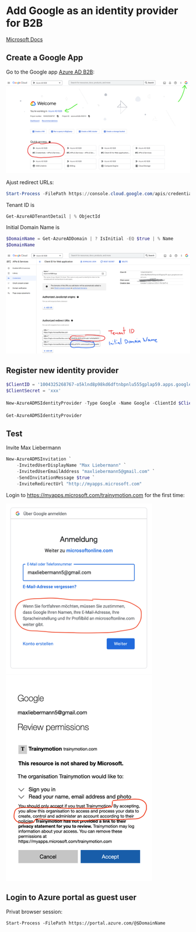 # Add Google as an identity provider for B2B

[Microsoft Docs](https://docs.microsoft.com/en-us/azure/active-directory/external-identities/google-federation)


## Create a Google App

Go to the Google app [Azure AD B2B](https://console.cloud.google.com/welcome?project=azure-ad-b2b-292013):

<img src="img/Google_App_AzureB2B.png" alt="Google App" width="800"/>


Ajust redirect URLs:

```powershell
Start-Process -FilePath https://console.cloud.google.com/apis/credentials/oauthclient/1004325268767-o5klnd8p98kd6dftnbpnlu555gplap59.apps.googleusercontent.com?project=azure-ad-b2b-292013
```

Tenant ID is
```powershell
Get-AzureADTenantDetail | % ObjectId
```

Initial Domain Name is 

```powershell
$DomainName = Get-AzureADDomain | ? IsInitial -EQ $true | % Name
$DomainName
```

<img src="img\Google_App_RedirectUri.png" alt="Redirect URL" width="800"/>


## Register new identity provider

```powershell
$ClientID = '1004325268767-o5klnd8p98kd6dftnbpnlu555gplap59.apps.googleusercontent.com'
$ClientSecret = 'xxx'

New-AzureADMSIdentityProvider -Type Google -Name Google -ClientId $ClientID -ClientSecret $ClientSecret

Get-AzureADMSIdentityProvider
```

## Test

Invite Max Liebermann 

```powershell
New-AzureADMSInvitation `
    -InvitedUserDisplayName "Max Liebermann" `
    -InvitedUserEmailAddress "maxliebermann5@gmail.com" `
    -SendInvitationMessage $true `
    -InviteRedirectUrl "http://myapps.microsoft.com"
```

Login to https://myapps.microsoft.com/trainymotion.com for the first time:

<img src="img/Login_via_Google-copy.png" alt="login" width="400"/>

<img src="img/Consent-copy.png" alt="consent" width="400"/>

## Login to Azure portal as guest user

Privat browser session:
```
Start-Process -FilePath https://portal.azure.com/@$DomainName
```